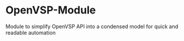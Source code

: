 # OpenVSP-Module
Module to simplify OpenVSP API into a condensed model for quick and readable automation
